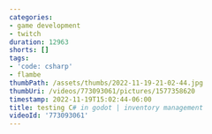 ```yaml
---
categories:
- game development
- twitch
duration: 12963
shorts: []
tags:
- 'code: csharp'
- flambe
thumbPath: /assets/thumbs/2022-11-19-21-02-44.jpg
thumbUri: /videos/773093061/pictures/1577358620
timestamp: 2022-11-19T15:02:44-06:00
title: testing C# in godot | inventory management
videoId: '773093061'
---
```


